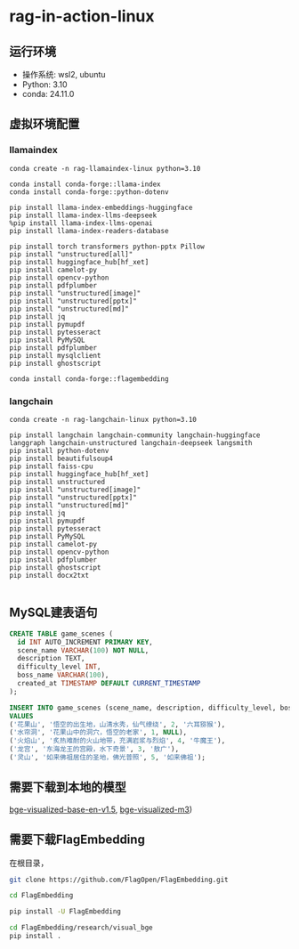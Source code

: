 # rag-in-action-linux

## 运行环境

- 操作系统: wsl2, ubuntu
- Python: 3.10
- conda: 24.11.0

## 虚拟环境配置

### llamaindex
```base
conda create -n rag-llamaindex-linux python=3.10

conda install conda-forge::llama-index
conda install conda-forge::python-dotenv

pip install llama-index-embeddings-huggingface
pip install llama-index-llms-deepseek
%pip install llama-index-llms-openai
pip install llama-index-readers-database

pip install torch transformers python-pptx Pillow
pip install "unstructured[all]"
pip install huggingface_hub[hf_xet]
pip install camelot-py
pip install opencv-python
pip install pdfplumber
pip install "unstructured[image]"
pip install "unstructured[pptx]"
pip install "unstructured[md]"
pip install jq
pip install pymupdf
pip install pytesseract
pip install PyMySQL
pip install pdfplumber
pip install mysqlclient
pip install ghostscript

conda install conda-forge::flagembedding
```

### langchain
```base
conda create -n rag-langchain-linux python=3.10

pip install langchain langchain-community langchain-huggingface langgraph langchain-unstructured langchain-deepseek langsmith
pip install python-dotenv
pip install beautifulsoup4
pip install faiss-cpu
pip install huggingface_hub[hf_xet]
pip install unstructured
pip install "unstructured[image]"
pip install "unstructured[pptx]"
pip install "unstructured[md]"
pip install jq
pip install pymupdf
pip install pytesseract
pip install PyMySQL
pip install camelot-py
pip install opencv-python
pip install pdfplumber
pip install ghostscript
pip install docx2txt


```

## MySQL建表语句
```sql
CREATE TABLE game_scenes (
  id INT AUTO_INCREMENT PRIMARY KEY,
  scene_name VARCHAR(100) NOT NULL,
  description TEXT,
  difficulty_level INT,
  boss_name VARCHAR(100),
  created_at TIMESTAMP DEFAULT CURRENT_TIMESTAMP
);

INSERT INTO game_scenes (scene_name, description, difficulty_level, boss_name)
VALUES 
('花果山', '悟空的出生地，山清水秀，仙气缭绕', 2, '六耳猕猴'),
('水帘洞', '花果山中的洞穴，悟空的老家', 1, NULL),
('火焰山', '炙热难耐的火山地带，充满岩浆与烈焰', 4, '牛魔王'),
('龙宫', '东海龙王的宫殿，水下奇景', 3, '敖广'),
('灵山', '如来佛祖居住的圣地，佛光普照', 5, '如来佛祖');
```

## 需要下载到本地的模型

[bge-visualized-base-en-v1.5](https://huggingface.co/BAAI/bge-visualized/resolve/main/Visualized_base_en_v1.5.pth?download=true), [bge-visualized-m3](https://huggingface.co/BAAI/bge-visualized/resolve/main/Visualized_m3.pth?download=true)) 

## 需要下载FlagEmbedding

在根目录， 
```bash
git clone https://github.com/FlagOpen/FlagEmbedding.git

cd FlagEmbedding

pip install -U FlagEmbedding

cd FlagEmbedding/research/visual_bge
pip install .
```
